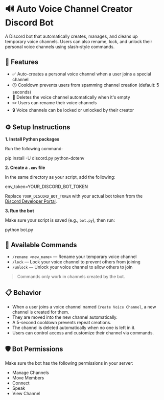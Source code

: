 # 🔊 Auto Voice Channel Creator Discord Bot

A Discord bot that automatically creates, manages, and cleans up temporary voice channels. Users can also rename, lock, and unlock their personal voice channels using slash-style commands.

## 📌 Features

- ✅ Auto-creates a personal voice channel when a user joins a special channel
- 🕒 Cooldown prevents users from spamming channel creation (default: 5 seconds)
- 🧹 Deletes the voice channel automatically when it's empty
- ✏️ Users can rename their voice channels
- 🔒 Voice channels can be locked or unlocked by their creator

## ⚙️ Setup Instructions

**1. Install Python packages**

Run the following command:

pip install -U discord.py python-dotenv

**2. Create a `.env` file**

In the same directory as your script, add the following:

env_token=YOUR_DISCORD_BOT_TOKEN

Replace `YOUR_DISCORD_BOT_TOKEN` with your actual bot token from the [Discord Developer Portal](https://discord.com/developers/applications).

**3. Run the bot**

Make sure your script is saved (e.g., `bot.py`), then run:

python bot.py

## 🧪 Available Commands

- `/rename <new_name>` — Rename your temporary voice channel
- `/lock` — Lock your voice channel to prevent others from joining
- `/unlock` — Unlock your voice channel to allow others to join

> Commands only work in channels created by the bot.

## 📋 Behavior

- When a user joins a voice channel named `Create Voice Channel`, a new channel is created for them.
- They are moved into the new channel automatically.
- A 5-second cooldown prevents repeat creations.
- The channel is deleted automatically when no one is left in it.
- Users can control access and customize their channel via commands.

## 🛡️ Bot Permissions

Make sure the bot has the following permissions in your server:

- Manage Channels
- Move Members
- Connect
- Speak
- View Channel
